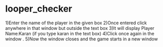 # looper_checker
1)Enter the name of the player in the given box
2)Once entered click anywhere in that window but outside the text box
3)It will display Player Name:Karan (if you type karan in the text box)
4)Click once again in the window .
5)Now the window closes and the game starts in a new window
